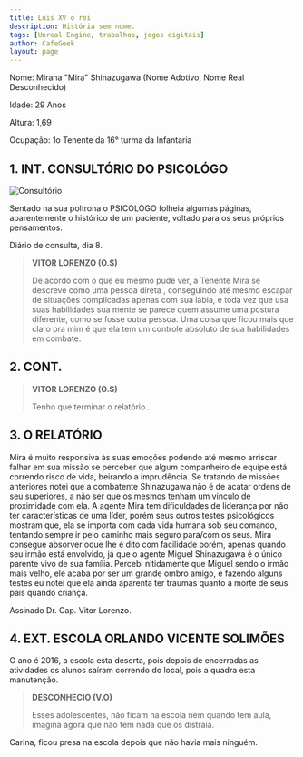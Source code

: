 ```yaml
---
title: Luis XV o rei
description: História sem nome.
tags: [Unreal Engine, trabalhos, jogos digitais]
author: CafeGeek
layout: page
---
```


Nome: Mirana "Mira" Shinazugawa (Nome Adotivo, Nome Real Desconhecido)

Idade: 29 Anos

Altura: 1,69

Ocupação: 1o Tenente da 16° turma da Infantaria

## 1. INT. CONSULTÓRIO DO PSICOLÓGO

![Consultório](http://psicologiaguarulhos.com.br/images/consultorio-psicologia-guarulhos.jpg)

Sentado na sua poltrona o PSICOLÓGO folheia algumas páginas, aparentemente o histórico de um paciente, voltado para os seus próprios pensamentos.

Diário de consulta, dia 8.

> **VITOR LORENZO (O.S)**
>
>De acordo com o que eu mesmo pude ver, a Tenente Mira se descreve como uma pessoa direta , conseguindo até mesmo escapar de situações complicadas apenas com sua lábia, e toda vez que usa suas habilidades sua mente se parece quem assume uma postura diferente, como se fosse outra pessoa. Uma coisa que ficou mais que claro pra mim é que ela tem um controle absoluto de sua habilidades em combate.

## 2. CONT.

> **VITOR LORENZO (O.S)**
>
> Tenho que terminar o relatório...

## 3. O RELATÓRIO
Mira é muito responsiva às suas emoções podendo até mesmo arriscar falhar em sua missão se perceber que algum companheiro de equipe está correndo risco de vida, beirando a imprudência. Se tratando de missões anteriores notei que a combatente Shinazugawa não é de acatar ordens de seu superiores, a não ser que os mesmos tenham um vinculo de proximidade com ela.
A agente Mira tem dificuldades de liderança por não ter características de uma líder, porém seus outros testes psicológicos mostram que, ela se importa com cada vida humana sob seu comando, tentando sempre ir pelo caminho mais seguro para/com os seus. Mira consegue absorver oque lhe é dito com facilidade porém, apenas quando seu irmão está envolvido, já que o agente Miguel Shinazugawa é o único parente vivo de sua família.
Percebi nitidamente que Miguel sendo o irmão mais velho, ele acaba por ser um grande ombro amigo, e fazendo alguns testes eu notei que ela ainda aparenta ter traumas quanto a morte de seus pais quando criança.

Assinado Dr. Cap. Vitor Lorenzo.

## 4. EXT. ESCOLA ORLANDO VICENTE SOLIMÕES

O ano é 2016, a escola esta deserta, pois depois de encerradas as atividades os alunos saíram correndo do local, pois a quadra esta manutenção.

> **DESCONHECIO (V.O)**
>
> Esses adolescentes, não ficam na escola nem quando tem aula, imagina agora que não tem nada que os distraia.

Carina, ficou presa na escola depois que não havia mais ninguém.

